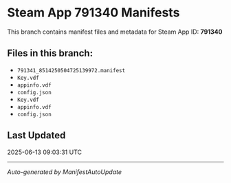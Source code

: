 # Steam App 791340 Manifests

This branch contains manifest files and metadata for Steam App ID: **791340**

## Files in this branch:
- `791341_8514250504725139972.manifest`
- `Key.vdf`
- `appinfo.vdf`
- `config.json`
- `Key.vdf`
- `appinfo.vdf`
- `config.json`

## Last Updated
2025-06-13 09:03:31 UTC

---
*Auto-generated by ManifestAutoUpdate*
